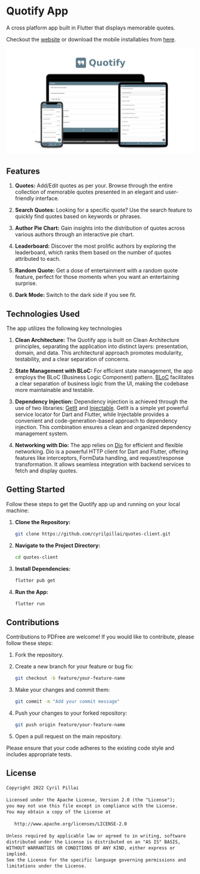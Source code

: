 # Quotify App

A cross platform app built in Flutter that displays memorable quotes. 

Checkout the [website](https://quotify.cyrilpillai.com/) or download the mobile installables from [here](https://github.com/cyrilpillai/quotes-client/releases).


![Mockup](/assets/images/mockup.png)

## Features

1. **Quotes:** Add/Edit quotes as per your. Browse through the entire collection of memorable quotes presented in an elegant and user-friendly interface.
   
2. **Search Quotes:** Looking for a specific quote? Use the search feature to quickly find quotes based on keywords or phrases.
   
3. **Author Pie Chart:** Gain insights into the distribution of quotes across various authors through an interactive pie chart.
   
4. **Leaderboard:** Discover the most prolific authors by exploring the leaderboard, which ranks them based on the number of quotes attributed to each.
   
5. **Random Quote:** Get a dose of entertainment with a random quote feature, perfect for those moments when you want an entertaining surprise.
   
6. **Dark Mode:** Switch to the dark side if you see fit.

## Technologies Used

The app utilizes the following key technologies

1. **Clean Architecture:** The Quotify app is built on Clean Architecture principles, separating the application into distinct layers: presentation, domain, and data. This architectural approach promotes modularity, testability, and a clear separation of concerns.

2. **State Management with BLoC:** For efficient state management, the app employs the BLoC (Business Logic Component) pattern. [BLoC](https://bloclibrary.dev/#/) facilitates a clear separation of business logic from the UI, making the codebase more maintainable and testable.

3. **Dependency Injection:** Dependency injection is achieved through the use of two libraries: [GetIt](https://pub.dev/packages/get_it) and [Injectable](https://pub.dev/packages/injectable). GetIt is a simple yet powerful service locator for Dart and Flutter, while Injectable provides a convenient and code-generation-based approach to dependency injection. This combination ensures a clean and organized dependency management system.

4. **Networking with Dio:** The app relies on [Dio](https://pub.dev/packages/dio) for efficient and flexible networking. Dio is a powerful HTTP client for Dart and Flutter, offering features like interceptors, FormData handling, and request/response transformation. It allows seamless integration with backend services to fetch and display quotes.

## Getting Started

Follow these steps to get the Quotify app up and running on your local machine:

1. **Clone the Repository:**
   ```bash
   git clone https://github.com/cyrilpillai/quotes-client.git
   ```

2. **Navigate to the Project Directory:**
   ```bash
   cd quotes-client
   ```

3. **Install Dependencies:**
   ```bash
   flutter pub get
   ```

3. **Run the App:**
   ```bash
   flutter run
   ```

## Contributions

Contributions to PDFree are welcome! If you would like to contribute, please follow these steps:

1. Fork the repository.

2. Create a new branch for your feature or bug fix:

   ```bash
   git checkout -b feature/your-feature-name
   ```

3. Make your changes and commit them:

   ```bash
   git commit -m "Add your commit message"
   ```

4. Push your changes to your forked repository:

   ```bash
   git push origin feature/your-feature-name
   ```

5. Open a pull request on the main repository.

Please ensure that your code adheres to the existing code style and includes appropriate tests.

## License
```
Copyright 2022 Cyril Pillai

Licensed under the Apache License, Version 2.0 (the "License");
you may not use this file except in compliance with the License.
You may obtain a copy of the License at

   http://www.apache.org/licenses/LICENSE-2.0

Unless required by applicable law or agreed to in writing, software
distributed under the License is distributed on an "AS IS" BASIS,
WITHOUT WARRANTIES OR CONDITIONS OF ANY KIND, either express or implied.
See the License for the specific language governing permissions and
limitations under the License.
``````
